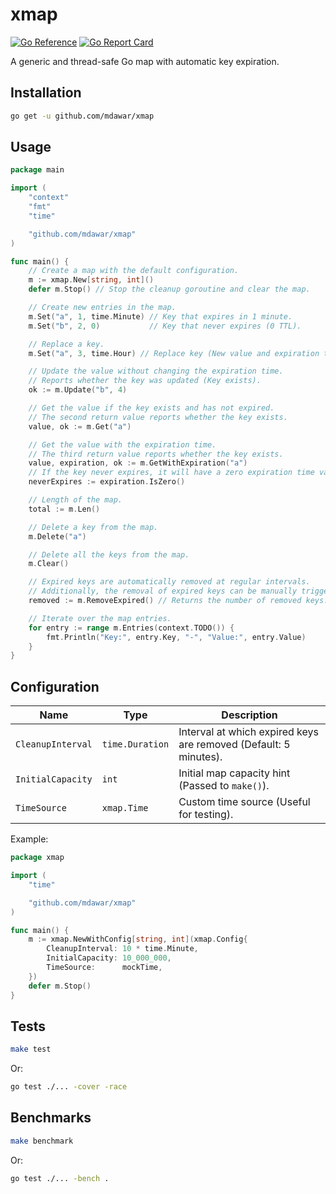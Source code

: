 # xmap

[![Go Reference](https://pkg.go.dev/badge/github.com/mdawar/xmap.svg)](https://pkg.go.dev/github.com/mdawar/xmap)
[![Go Report Card](https://goreportcard.com/badge/github.com/mdawar/xmap)](https://goreportcard.com/report/github.com/mdawar/xmap)

A generic and thread-safe Go map with automatic key expiration.

## Installation

```sh
go get -u github.com/mdawar/xmap
```

## Usage

```go
package main

import (
	"context"
	"fmt"
	"time"

	"github.com/mdawar/xmap"
)

func main() {
	// Create a map with the default configuration.
	m := xmap.New[string, int]()
	defer m.Stop() // Stop the cleanup goroutine and clear the map.

	// Create new entries in the map.
	m.Set("a", 1, time.Minute) // Key that expires in 1 minute.
	m.Set("b", 2, 0)           // Key that never expires (0 TTL).

	// Replace a key.
	m.Set("a", 3, time.Hour) // Replace key (New value and expiration time).

	// Update the value without changing the expiration time.
	// Reports whether the key was updated (Key exists).
	ok := m.Update("b", 4)

	// Get the value if the key exists and has not expired.
	// The second return value reports whether the key exists.
	value, ok := m.Get("a")

	// Get the value with the expiration time.
	// The third return value reports whether the key exists.
	value, expiration, ok := m.GetWithExpiration("a")
	// If the key never expires, it will have a zero expiration time value.
	neverExpires := expiration.IsZero()

	// Length of the map.
	total := m.Len()

	// Delete a key from the map.
	m.Delete("a")

	// Delete all the keys from the map.
	m.Clear()

	// Expired keys are automatically removed at regular intervals.
	// Additionally, the removal of expired keys can be manually triggered.
	removed := m.RemoveExpired() // Returns the number of removed keys.

	// Iterate over the map entries.
	for entry := range m.Entries(context.TODO()) {
		fmt.Println("Key:", entry.Key, "-", "Value:", entry.Value)
	}
}
```

## Configuration

| Name              | Type            | Description                                                      |
| ----------------- | --------------- | ---------------------------------------------------------------- |
| `CleanupInterval` | `time.Duration` | Interval at which expired keys are removed (Default: 5 minutes). |
| `InitialCapacity` | `int`           | Initial map capacity hint (Passed to `make()`).                  |
| `TimeSource`      | `xmap.Time`     | Custom time source (Useful for testing).                         |

Example:

```go
package xmap

import (
	"time"

	"github.com/mdawar/xmap"
)

func main() {
	m := xmap.NewWithConfig[string, int](xmap.Config{
		CleanupInterval: 10 * time.Minute,
		InitialCapacity: 10_000_000,
		TimeSource:      mockTime,
	})
	defer m.Stop()
}
```

## Tests

```sh
make test
```

Or:

```sh
go test ./... -cover -race
```

## Benchmarks

```sh
make benchmark
```

Or:

```sh
go test ./... -bench .
```
